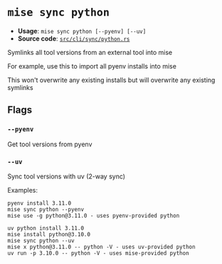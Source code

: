# `mise sync python`

- **Usage**: `mise sync python [--pyenv] [--uv]`
- **Source code**: [`src/cli/sync/python.rs`](https://github.com/jdx/mise/blob/main/src/cli/sync/python.rs)

Symlinks all tool versions from an external tool into mise

For example, use this to import all pyenv installs into mise

This won't overwrite any existing installs but will overwrite any existing symlinks

## Flags

### `--pyenv`

Get tool versions from pyenv

### `--uv`

Sync tool versions with uv (2-way sync)

Examples:

```
pyenv install 3.11.0
mise sync python --pyenv
mise use -g python@3.11.0 - uses pyenv-provided python

uv python install 3.11.0
mise install python@3.10.0
mise sync python --uv
mise x python@3.11.0 -- python -V - uses uv-provided python
uv run -p 3.10.0 -- python -V - uses mise-provided python
```
